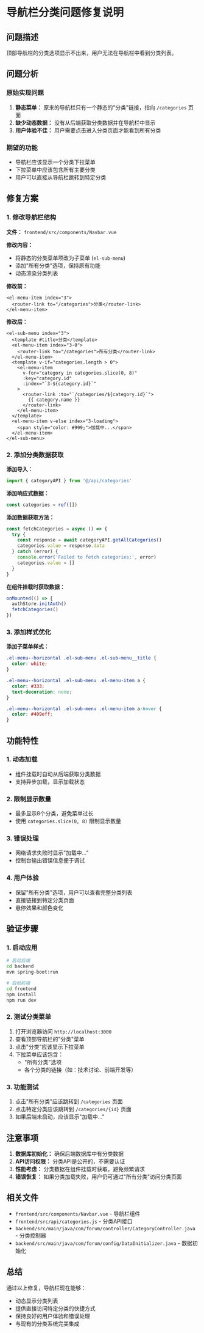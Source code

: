 # 导航栏分类问题修复说明

## 问题描述
顶部导航栏的分类选项显示不出来，用户无法在导航栏中看到分类列表。

## 问题分析

### 原始实现问题
1. **静态菜单：** 原来的导航栏只有一个静态的"分类"链接，指向 `/categories` 页面
2. **缺少动态数据：** 没有从后端获取分类数据并在导航栏中显示
3. **用户体验不佳：** 用户需要点击进入分类页面才能看到所有分类

### 期望的功能
- 导航栏应该显示一个分类下拉菜单
- 下拉菜单中应该包含所有主要分类
- 用户可以直接从导航栏跳转到特定分类

## 修复方案

### 1. 修改导航栏结构
**文件：** `frontend/src/components/Navbar.vue`

**修改内容：**
- 将静态的分类菜单项改为子菜单 (`el-sub-menu`)
- 添加"所有分类"选项，保持原有功能
- 动态渲染分类列表

**修改前：**
```vue
<el-menu-item index="3">
  <router-link to="/categories">分类</router-link>
</el-menu-item>
```

**修改后：**
```vue
<el-sub-menu index="3">
  <template #title>分类</template>
  <el-menu-item index="3-0">
    <router-link to="/categories">所有分类</router-link>
  </el-menu-item>
  <template v-if="categories.length > 0">
    <el-menu-item 
      v-for="category in categories.slice(0, 8)" 
      :key="category.id" 
      :index="`3-${category.id}`"
    >
      <router-link :to="`/categories/${category.id}`">
        {{ category.name }}
      </router-link>
    </el-menu-item>
  </template>
  <el-menu-item v-else index="3-loading">
    <span style="color: #999;">加载中...</span>
  </el-menu-item>
</el-sub-menu>
```

### 2. 添加分类数据获取
**添加导入：**
```javascript
import { categoryAPI } from '@/api/categories'
```

**添加响应式数据：**
```javascript
const categories = ref([])
```

**添加数据获取方法：**
```javascript
const fetchCategories = async () => {
  try {
    const response = await categoryAPI.getAllCategories()
    categories.value = response.data
  } catch (error) {
    console.error('Failed to fetch categories:', error)
    categories.value = []
  }
}
```

**在组件挂载时获取数据：**
```javascript
onMounted(() => {
  authStore.initAuth()
  fetchCategories()
})
```

### 3. 添加样式优化
**添加子菜单样式：**
```css
.el-menu--horizontal .el-sub-menu .el-sub-menu__title {
  color: white;
}

.el-menu--horizontal .el-sub-menu .el-menu-item a {
  color: #333;
  text-decoration: none;
}

.el-menu--horizontal .el-sub-menu .el-menu-item a:hover {
  color: #409eff;
}
```

## 功能特性

### 1. 动态加载
- 组件挂载时自动从后端获取分类数据
- 支持异步加载，显示加载状态

### 2. 限制显示数量
- 最多显示8个分类，避免菜单过长
- 使用 `categories.slice(0, 8)` 限制显示数量

### 3. 错误处理
- 网络请求失败时显示"加载中..."
- 控制台输出错误信息便于调试

### 4. 用户体验
- 保留"所有分类"选项，用户可以查看完整分类列表
- 直接链接到特定分类页面
- 悬停效果和颜色变化

## 验证步骤

### 1. 启动应用
```bash
# 启动后端
cd backend
mvn spring-boot:run

# 启动前端
cd frontend
npm install
npm run dev
```

### 2. 测试分类菜单
1. 打开浏览器访问 `http://localhost:3000`
2. 查看顶部导航栏的"分类"菜单
3. 点击"分类"应该显示下拉菜单
4. 下拉菜单应该包含：
   - "所有分类"选项
   - 各个分类的链接（如：技术讨论、前端开发等）

### 3. 功能测试
1. 点击"所有分类"应该跳转到 `/categories` 页面
2. 点击特定分类应该跳转到 `/categories/{id}` 页面
3. 如果后端未启动，应该显示"加载中..."

## 注意事项

1. **数据库初始化：** 确保后端数据库中有分类数据
2. **API访问权限：** 分类API是公开的，不需要认证
3. **性能考虑：** 分类数据在组件挂载时获取，避免频繁请求
4. **错误恢复：** 如果分类加载失败，用户仍可通过"所有分类"访问分类页面

## 相关文件

- `frontend/src/components/Navbar.vue` - 导航栏组件
- `frontend/src/api/categories.js` - 分类API接口
- `backend/src/main/java/com/forum/controller/CategoryController.java` - 分类控制器
- `backend/src/main/java/com/forum/config/DataInitializer.java` - 数据初始化

## 总结

通过以上修复，导航栏现在能够：
- 动态显示分类列表
- 提供直接访问特定分类的快捷方式
- 保持良好的用户体验和错误处理
- 与现有的分类系统完美集成